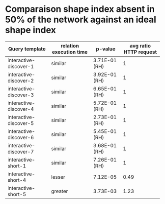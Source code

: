     
# Comparaison shape index absent in 50% of the network against an ideal shape index
    
| Query template         | relation execution time   | p-value       |   avg ratio HTTP request |
|------------------------|---------------------------|---------------|--------------------------|
| interactive-discover-1 | similar                   | 3.71E-01 (RH) |                     1    |
| interactive-discover-2 | similar                   | 3.92E-01 (RH) |                     1    |
| interactive-discover-3 | similar                   | 6.65E-01 (RH) |                     1    |
| interactive-discover-4 | similar                   | 5.72E-01 (RH) |                     1    |
| interactive-discover-5 | similar                   | 2.73E-01 (RH) |                     1    |
| interactive-discover-6 | similar                   | 5.45E-01 (RH) |                     1    |
| interactive-discover-7 | similar                   | 3.68E-01 (RH) |                     1    |
| interactive-short-1    | similar                   | 7.26E-01 (RH) |                     1    |
| interactive-short-4    | lesser                    | 7.12E-05      |                     0.49 |
| interactive-short-5    | greater                   | 3.73E-03      |                     1.23 |
